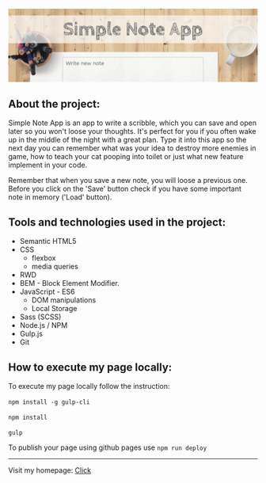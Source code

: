 <!-- # Simple Note App -->
![Screenshoot of Simple Note App](https://raw.githubusercontent.com/annamazurek/Simple-Note-App/master/src/assets/img/screen.png)

## About the project:
Simple Note App is an app to write a scribble, which you can save and open later so you won't loose your thoughts. It's perfect for you if you often wake up in the middle of the night with a great plan. Type it into this app so the next day you can remember what was your idea to destroy more enemies in game, how to teach your cat pooping into toilet or just what new feature implement in your code.

Remember that when you save a new note, you will loose a previous one. Before you click on the 'Save' button check if you have some important note in memory ('Load' button).

## Tools and technologies used in the project:

- Semantic HTML5
- CSS
  - flexbox
  - media queries
- RWD
- BEM - Block Element Modifier.
- JavaScript - ES6
  - DOM manipulations
  - Local Storage
- Sass (SCSS)
- Node.js / NPM
- Gulp.js
- Git

## How to execute my page locally:

To execute my page locally follow the instruction:

`npm install -g gulp-cli`

`npm install`

`gulp`

To publish your page using github pages use `npm run deploy`

---
Visit my homepage: [Click](https://annamazurek.github.io/)
